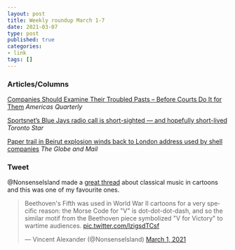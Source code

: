 ```yaml
---
layout: post
title: Weekly roundup March 1-7
date: 2021-03-07
type: post
published: true
categories:
- link
tags: []
---
```


### Articles/Columns

[Companies Should Examine Their Troubled Pasts – Before Courts Do It for Them](https://www.americasquarterly.org/article/companies-should-examine-their-troubled-pasts-before-courts-do-it-for-them/ "Companies Should Examine Their Troubled Pasts – Before Courts Do It for Them. By Raúl Gallegos") *Americas Quarterly*

[Sportsnet’s Blue Jays radio call is short-sighted — and hopefully short-lived](https://www.thestar.com/sports/bluejays/opinion/2021/02/27/sportsnets-blue-jays-radio-call-is-short-sighted-and-hopefully-short-lived.html "Sportsnet’s Blue Jays radio call is short-sighted — and hopefully short-lived. By Mike Wilner") *Toronto Star*

[Paper trail in Beirut explosion winds back to London address used by shell companies](https://www.theglobeandmail.com/world/article-paper-trail-in-beirut-explosion-winds-back-to-london-address/ "Paper trail in Beirut explosion winds back to London address used by shell companies. By Mark MacKinnon") *The Globe and Mail*

### Tweet

@NonsenseIsland made a [great thread](https://twitter.com/NonsenseIsland/status/1366449816042102787 "Vincent Alexander's twitter thread about classical music in cartoons") about classical music in cartoons and this was one of my favourite ones.

<blockquote class="twitter-tweet" data-conversation="none" data-dnt="true"><p lang="en" dir="ltr">Beethoven&#39;s Fifth was used in World War II cartoons for a very specific reason: the Morse Code for &quot;V&quot; is dot-dot-dot-dash, and so the similar motif from the Beethoven piece symbolized &quot;V for Victory&quot; to wartime audiences. <a href="https://t.co/lzigsdTCsf">pic.twitter.com/lzigsdTCsf</a></p>&mdash; Vincent Alexander (@NonsenseIsland) <a href="https://twitter.com/NonsenseIsland/status/1366484851742941189?ref_src=twsrc%5Etfw">March 1, 2021</a></blockquote> <script async src="https://platform.twitter.com/widgets.js" charset="utf-8"></script>
